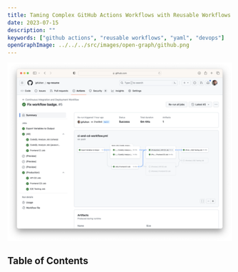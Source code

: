 ```yaml
---
title: Taming Complex GitHub Actions Workflows with Reusable Workflows
date: 2023-07-15
description: ""
keywords: ["github actions", "reusable workflows", "yaml", "devops"]
openGraphImage: ../../../src/images/open-graph/github.png
---
```


![GitHub Actions Workflow Screenshot](./github-workflow.png)

## Table of Contents
